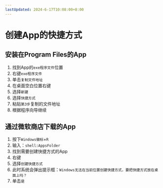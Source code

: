 ```yaml
---
lastUpdated: 2024-6-17T10:08:00+8:00
---
```


# 创建App的快捷方式

## 安装在Program Files的App

1. 找到App的```exe程序文件```位置
2. 右键```exe程序文件```
3. 单击```复制文件地址```
4. 在桌面空白位置右键
5. 选择```新建```
6. 选择```快捷方式```
7. 粘贴```第3步```复制的文件地址
8. 根据程序向导继续

## 通过微软商店下载的App

1. 按下```Windows徽标```+```R```
2. 输入：```shell:AppsFolder```
3. 找到需要创建快捷方式的App
4. 右键
5. 选择```创建快捷方式```
6. 此时系统会弹出提示框：```Windows无法在当前位置创建快捷方式，要把快捷方式放在桌面上吗？```
7. 单击```是```